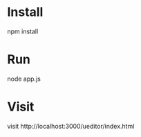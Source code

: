 Install
=======
npm install

Run
=====
node app.js

Visit
=====
visit http://localhost:3000/ueditor/index.html
